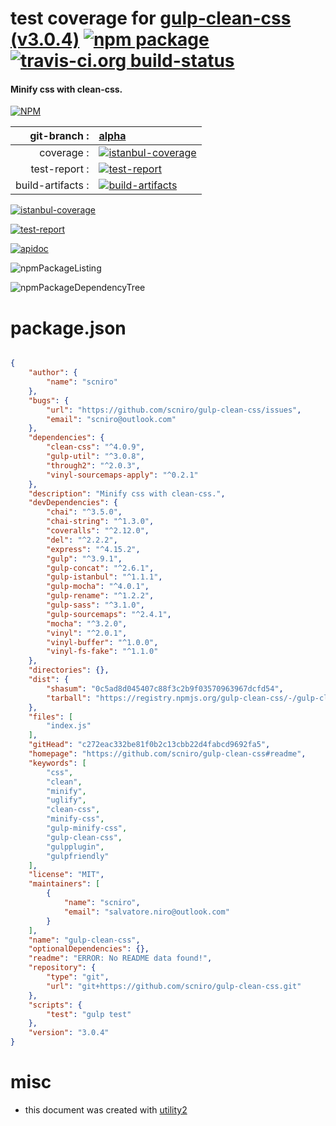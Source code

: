 # test coverage for  [gulp-clean-css (v3.0.4)](https://github.com/scniro/gulp-clean-css#readme)  [![npm package](https://img.shields.io/npm/v/npmtest-gulp-clean-css.svg?style=flat-square)](https://www.npmjs.org/package/npmtest-gulp-clean-css) [![travis-ci.org build-status](https://api.travis-ci.org/npmtest/node-npmtest-gulp-clean-css.svg)](https://travis-ci.org/npmtest/node-npmtest-gulp-clean-css)
#### Minify css with clean-css.

[![NPM](https://nodei.co/npm/gulp-clean-css.png?downloads=true)](https://www.npmjs.com/package/gulp-clean-css)

| git-branch : | [alpha](https://github.com/npmtest/node-npmtest-gulp-clean-css/tree/alpha)|
|--:|:--|
| coverage : | [![istanbul-coverage](https://npmtest.github.io/node-npmtest-gulp-clean-css/build/coverage.badge.svg)](https://npmtest.github.io/node-npmtest-gulp-clean-css/build/coverage.html/index.html)|
| test-report : | [![test-report](https://npmtest.github.io/node-npmtest-gulp-clean-css/build/test-report.badge.svg)](https://npmtest.github.io/node-npmtest-gulp-clean-css/build/test-report.html)|
| build-artifacts : | [![build-artifacts](https://npmtest.github.io/node-npmtest-gulp-clean-css/glyphicons_144_folder_open.png)](https://github.com/npmtest/node-npmtest-gulp-clean-css/tree/gh-pages/build)|

[![istanbul-coverage](https://npmtest.github.io/node-npmtest-gulp-clean-css/build/screenCapture.buildCustomOrg.browser.coverage.html.png)](https://npmtest.github.io/node-npmtest-gulp-clean-css/build/coverage.html/index.html)

[![test-report](https://npmtest.github.io/node-npmtest-gulp-clean-css/build/screenCapture.buildCustomOrg.browser.%252Fhome%252Ftravis%252Fbuild%252Fnpmtest%252Fnode-npmtest-gulp-clean-css%252Ftmp%252Fbuild%252Ftest-report.html.png)](https://npmtest.github.io/node-npmtest-gulp-clean-css/build/test-report.html)

[![apidoc](https://npmdoc.github.io/node-npmdoc-gulp-clean-css/build/screenCapture.buildApidoc.browser.%252Fhome%252Ftravis%252Fbuild%252Fnpmdoc%252Fnode-npmdoc-gulp-clean-css%252Ftmp%252Fbuild%252Fapidoc.html.png)](https://npmdoc.github.io/node-npmdoc-gulp-clean-css/build/apidoc.html)

![npmPackageListing](https://npmtest.github.io/node-npmtest-gulp-clean-css/build/screenCapture.npmPackageListing.svg)

![npmPackageDependencyTree](https://npmtest.github.io/node-npmtest-gulp-clean-css/build/screenCapture.npmPackageDependencyTree.svg)



# package.json

```json

{
    "author": {
        "name": "scniro"
    },
    "bugs": {
        "url": "https://github.com/scniro/gulp-clean-css/issues",
        "email": "scniro@outlook.com"
    },
    "dependencies": {
        "clean-css": "^4.0.9",
        "gulp-util": "^3.0.8",
        "through2": "^2.0.3",
        "vinyl-sourcemaps-apply": "^0.2.1"
    },
    "description": "Minify css with clean-css.",
    "devDependencies": {
        "chai": "^3.5.0",
        "chai-string": "^1.3.0",
        "coveralls": "^2.12.0",
        "del": "^2.2.2",
        "express": "^4.15.2",
        "gulp": "^3.9.1",
        "gulp-concat": "^2.6.1",
        "gulp-istanbul": "^1.1.1",
        "gulp-mocha": "^4.0.1",
        "gulp-rename": "^1.2.2",
        "gulp-sass": "^3.1.0",
        "gulp-sourcemaps": "^2.4.1",
        "mocha": "^3.2.0",
        "vinyl": "^2.0.1",
        "vinyl-buffer": "^1.0.0",
        "vinyl-fs-fake": "^1.1.0"
    },
    "directories": {},
    "dist": {
        "shasum": "0c5ad8d045407c88f3c2b9f03570963967dcfd54",
        "tarball": "https://registry.npmjs.org/gulp-clean-css/-/gulp-clean-css-3.0.4.tgz"
    },
    "files": [
        "index.js"
    ],
    "gitHead": "c272eac332be81f0b2c13cbb22d4fabcd9692fa5",
    "homepage": "https://github.com/scniro/gulp-clean-css#readme",
    "keywords": [
        "css",
        "clean",
        "minify",
        "uglify",
        "clean-css",
        "minify-css",
        "gulp-minify-css",
        "gulp-clean-css",
        "gulpplugin",
        "gulpfriendly"
    ],
    "license": "MIT",
    "maintainers": [
        {
            "name": "scniro",
            "email": "salvatore.niro@outlook.com"
        }
    ],
    "name": "gulp-clean-css",
    "optionalDependencies": {},
    "readme": "ERROR: No README data found!",
    "repository": {
        "type": "git",
        "url": "git+https://github.com/scniro/gulp-clean-css.git"
    },
    "scripts": {
        "test": "gulp test"
    },
    "version": "3.0.4"
}
```



# misc
- this document was created with [utility2](https://github.com/kaizhu256/node-utility2)
